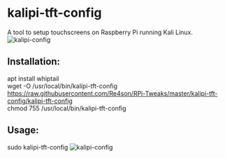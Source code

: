 # kalipi-tft-config
  
A tool to setup touchscreens on Raspberry Pi running  Kali Linux.  
![kalipi-config](https://re4son-kernel.com/wp-content/uploads/kalipi-tft-config-1.png)
  

## Installation:  
apt install whiptail  
wget -O /usr/local/bin/kalipi-tft-config https://raw.githubusercontent.com/Re4son/RPi-Tweaks/master/kalipi-tft-config/kalipi-tft-config  
chmod 755 /usr/local/bin/kalipi-tft-config  

## Usage:  
sudo kalipi-tft-config
![kalipi-config](https://re4son-kernel.com/wp-content/uploads/kalipi-tft-config-2.png)
